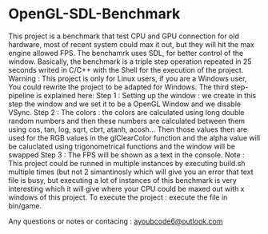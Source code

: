# OpenGL-SDL-Benchmark
This project is a benchmark that test CPU and GPU connection for old hardware, most of recent system could max it out, but they will hit the max engine allowed FPS.
The benchamrk uses SDL, for better control of the window.
Basically, the benchmark is a triple step operation repeated in 25 seconds writed in C/C++ with the Shell for the execution of the project.
Warning : This project is only for Linux users, if you are a Windows user, You could rewrite the project to be adapted for Windows.
The third step-pipeline is explained here:
  Step 1 : Setting up the window : we create in this step the window and we set it to be a OpenGL Window and we disable VSync.
  Step 2 : The colors : the colors are calculated using long double random numbers and then these numbers are calculated between them using cos, tan, log, sqrt, cbrt, atanh, acosh... Then those values then are used for the RGB values in the glClearColor function and the alpha value will be caluclated using trigonometrical functions and the window will be swapped
  Step 3 : The FPS will be shown as a text in the console.
Note : This project could be runned in multiple instances by executing build.sh multiple times (but not 2 simantinosly which will give you an error that text file is busy, but executing a lot of instances of this benchmark is very interesting which it will give where your CPU could be maxed out with x windows of this project.
To execute the project : execute the file in bin/game.

Any questions or notes or contacing : ayoubcode6@outlook.com
